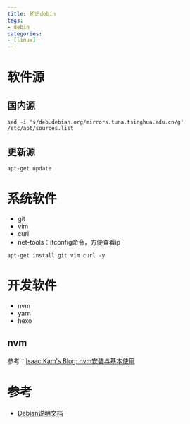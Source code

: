 ```yaml
---
title: 初识debin
tags:
- debin
categories:
- [linux]
---
```


# 软件源

## 国内源
```shell
sed -i 's/deb.debian.org/mirrors.tuna.tsinghua.edu.cn/g' /etc/apt/sources.list
```

## 更新源

```shell
apt-get update
```

# 系统软件

- git
- vim
- curl
- net-tools：ifconfig命令，方便查看ip

```shell
apt-get install git vim curl -y
```

# 开发软件

- nvm
- yarn
- hexo

## nvm

参考：[Isaac Kam's Blog: nvm安装与基本使用](nvm安装与基本使用/#more)

# 参考

- [Debian说明文档](https://www.debian.org/doc/)
